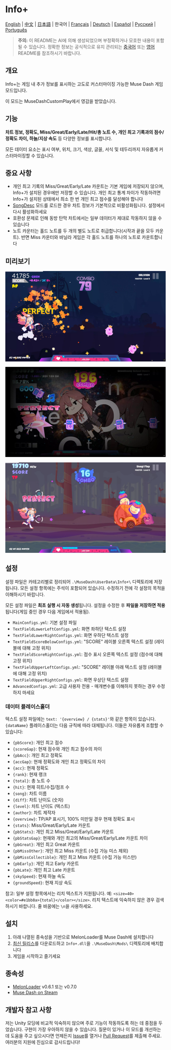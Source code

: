 # Info+

[English](README.md) | [中文](README_zh.md) | [日本語](README_ja.md) | 한국어 | [Français](README_fr.md) | [Deutsch](README_de.md) | [Español](README_es.md) | [Русский](README_ru.md) | [Português](README_pt.md)

> **주의:** 이 README는 AI에 의해 생성되었으며 부정확하거나 모호한 내용이 포함될 수 있습니다. 정확한 정보는 공식적으로 유지 관리되는 [중국어](README_zh.md) 또는 [영어](README.md) README를 참조하시기 바랍니다.

## 개요

Info+는 게임 내 추가 정보를 표시하는 고도로 커스터마이징 가능한 Muse Dash 게임 모드입니다.

이 모드는 MuseDashCustomPlay에서 영감을 받았습니다.

## 기능

**차트 정보, 정확도, Miss/Great/Early/Late/Hit/총 노트 수, 개인 최고 기록과의 점수/정확도 차이, 하늘/지상 속도** 등 다양한 정보를 표시합니다.

모든 데이터 요소는 표시 여부, 위치, 크기, 색상, 글꼴, 서식 및 테두리까지 자유롭게 커스터마이징할 수 있습니다.

## 중요 사항

- 개인 최고 기록의 Miss/Great/Early/Late 카운트는 기본 게임에 저장되지 않으며, Info+가 설치된 경우에만 저장할 수 있습니다. 개인 최고 통계 차이가 작동하려면 Info+가 설치된 상태에서 최소 한 번 개인 최고 점수를 달성해야 합니다
- [SongDesc](https://github.com/mdmods/songdesc) 모드를 로드한 경우 차트 정보가 기본적으로 비활성화됩니다. 설정에서 다시 활성화하세요
- 호환성 문제로 인해 동방 탄막 차트에서는 일부 데이터가 제대로 작동하지 않을 수 있습니다
- 노트 카운터는 홀드 노트를 두 개의 별도 노트로 취급합니다(시작과 끝을 모두 카운트). 반면 Miss 카운터와 바닐라 게임은 각 홀드 노트를 하나의 노트로 카운트합니다

## 미리보기

![미리보기 1](Static/Preview1.webp)

![미리보기 2](Static/Preview2.webp)

![미리보기 3](Static/Preview3.webp)

## 설정

설정 파일은 카테고리별로 정리되어 `.\MuseDash\UserData\Info+\` 디렉토리에 저장됩니다. 모든 설정 항목에는 주석이 포함되어 있습니다. 수정하기 전에 각 설정의 목적을 이해하시기 바랍니다.

모든 설정 파일은 **최초 실행 시 자동 생성**됩니다. 설정을 수정한 후 **파일을 저장하면 적용**됩니다(게임 중인 경우 다음 게임에서 적용됨).

- `MainConfigs.yml`: 기본 설정 파일
- `TextFieldLowerLeftConfigs.yml`: 화면 좌하단 텍스트 설정
- `TextFieldLowerRightConfigs.yml`: 화면 우하단 텍스트 설정
- `TextFieldScoreBelowConfigs.yml`: "SCORE" 레이블 오른쪽 텍스트 설정 (레이블에 대해 고정 위치)
- `TextFieldScoreRightConfigs.yml`: 점수 표시 오른쪽 텍스트 설정 (점수에 대해 고정 위치)
- `TextFieldUpperLeftConfigs.yml`: "SCORE" 레이블 아래 텍스트 설정 (레이블에 대해 고정 위치)
- `TextFieldUpperRightConfigs.yml`: 화면 우상단 텍스트 설정
- `AdvancedConfigs.yml`: 고급 사용자 전용 - 매개변수를 이해하지 못하는 경우 수정하지 마세요

### 데이터 플레이스홀더

텍스트 설정 파일에는 `text: '{overview} / {stats}'`와 같은 항목이 있습니다.
`{dataName}` 플레이스홀더는 다음 규칙에 따라 대체됩니다. 이들은 자유롭게 조합할 수 있습니다:

- `{pbScore}`: 개인 최고 점수
- `{scoreGap}`: 현재 점수와 개인 최고 점수의 차이
- `{pbAcc}`: 개인 최고 정확도
- `{accGap}`: 현재 정확도와 개인 최고 정확도의 차이  
- `{acc}`: 현재 정확도
- `{rank}`: 현재 랭크
- `{total}`: 총 노트 수
- `{hit}`: 현재 히트/수집/점프 수
- `{song}`: 차트 이름
- `{diff}`: 차트 난이도 (숫자)
- `{level}`: 차트 난이도 (텍스트)
- `{author}`: 차트 제작자
- `{overview}`: TP/AP 표시기, 100% 미만일 경우 현재 정확도 표시
- `{stats}`: Miss/Great/Early/Late 카운트
- `{pbStats}`: 개인 최고 Miss/Great/Early/Late 카운트
- `{pbStatsGap}`: 현재와 개인 최고의 Miss/Great/Early/Late 카운트 차이
- `{pbGreat}`: 개인 최고 Great 카운트
- `{pbMissOther}`: 개인 최고 Miss 카운트 (수집 가능 미스 제외)
- `{pbMissCollectible}`: 개인 최고 Miss 카운트 (수집 가능 미스만)
- `{pbEarly}`: 개인 최고 Early 카운트
- `{pbLate}`: 개인 최고 Late 카운트
- `{skySpeed}`: 현재 하늘 속도
- `{groundSpeed}`: 현재 지상 속도

참고: 일부 설정 항목에서는 리치 텍스트가 지원됩니다. 예:
`<size=40><color=#e1bb8a>{total}</color></size>`. 리치 텍스트에 익숙하지 않은 경우 검색하시기 바랍니다. 줄 바꿈에는 `\n`을 사용하세요.

## 설치

1. 아래 나열된 종속성을 기반으로 MelonLoader를 Muse Dash에 설치합니다
2. [최신 릴리스](https://github.com/KARPED1EM/MuseDashInfoPlus/releases)를 다운로드하고 `Info+.dll`을 `.\MuseDash\Mods\` 디렉토리에 배치합니다
3. 게임을 시작하고 즐기세요

## 종속성

- [MelonLoader](https://github.com/LavaGang/MelonLoader/releases) v0.6.1 또는 v0.7.0
- [Muse Dash on Steam](https://store.steampowered.com/app/774171/Muse_Dash/)

## 개발자 참고 사항

저는 Unity 모딩에 비교적 익숙하지 않으며 주로 기능이 작동하도록 하는 데 중점을 두었습니다. 구현이 가장 우아하지 않을 수 있습니다. 질문이 있거나 이 모드를 개선하는 데 도움을 주고 싶으시다면 언제든지 [Issue](https://github.com/KARPED1EM/MuseDashInfoPlus/issues/new)를 열거나 [Pull Request](https://github.com/KARPED1EM/MuseDashInfoPlus/compare)를 제출해 주세요. 여러분의 지원에 진심으로 감사드립니다!
